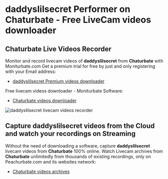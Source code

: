 # daddyslilsecret Performer on Chaturbate - Free LiveCam videos downloader

## Chaturbate Live Videos Recorder

Monitor and record livecam videos of **daddyslilsecret** from **Chaturbate** with Moniturbate.com
Get a premium trial for free by just and only registering with your Email address:
* [daddyslilsecret Premium videos downloader](https://moniturbate.com/request-demo-licence-key.html)

Free livecam videos downloader - Moniturbate Software:
* [Chaturbate videos downloader](https://moniturbate.com/moniturbate-download-software.html)

![daddyslilsecret livecam videos recorder](https://peachurnet.com/templates/moniturbate-software.png)


## Capture daddyslilsecret videos from the Cloud and watch your recordings on Streaming

Without the need of downloading a software, capture **daddyslilsecret** livecam videos from **Chaturbate** 100% online.
Watch Livecam archives from **Chaturbate** unlimitedly from thousands of existing recordings, only on Peachurbate.com and its websites network:
* [Chaturbate videos archives](https://peachurnet.com/)